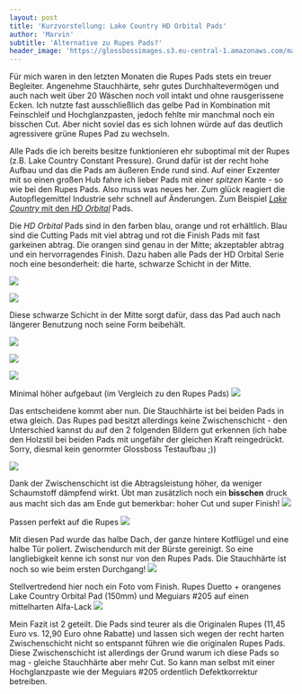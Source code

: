 ```yaml
---
layout: post
title: 'Kurzvorstellung: Lake Country HD Orbital Pads'
author: 'Marvin'
subtitle: 'Alternative zu Rupes Pads?'
header_image: 'https://glossbossimages.s3.eu-central-1.amazonaws.com/marvin/lakecountryorbitalpad/P1020990.JPG'
---
```


Für mich waren in den letzten Monaten die Rupes Pads stets ein treuer Begleiter. Angenehme Stauchhärte, sehr gutes Durchhaltevermögen und auch nach weit über 20 Wäschen noch voll intakt und ohne rausgerissene Ecken. Ich nutzte fast ausschließlich das gelbe Pad in Kombination mit Feinschleif und Hochglanzpasten, jedoch fehlte mir manchmal noch ein bisschen Cut. Aber nicht soviel das es sich lohnen würde auf das deutlich agressivere grüne Rupes Pad zu wechseln.

Alle Pads die ich bereits besitze funktionieren ehr suboptimal mit der Rupes (z.B. Lake Country Constant Pressure). Grund dafür ist der recht hohe Aufbau und das die Pads am äußeren Ende rund sind. Auf einer Exzenter mit so einen großen Hub fahre ich lieber Pads mit einer *spitzen* Kante - so wie bei den Rupes Pads. Also muss was neues her. Zum glück reagiert die Autopflegemittel Industrie sehr schnell auf Änderungen. Zum Beispiel [*Lake Country* mit den *HD Orbital*](http://www.autopflege24.net/ap24shop/lake-country-hd-orbital-orange-polishing-pad-6-150mm.html) Pads.

Die *HD Orbital* Pads sind in den farben blau, orange und rot erhältlich. Blau sind die Cutting Pads mit viel abtrag und rot die Finish Pads mit fast garkeinen abtrag. Die orangen sind genau in der Mitte; akzeptabler abtrag und ein hervorragendes Finish. Dazu haben alle Pads der HD Orbital Serie noch eine besonderheit: die harte, schwarze Schicht in der Mitte.


![](https://glossbossimages.s3.eu-central-1.amazonaws.com/marvin/lakecountryorbitalpad/P1020980.JPG)


![](https://glossbossimages.s3.eu-central-1.amazonaws.com/marvin/lakecountryorbitalpad/P1020982.JPG)

Diese schwarze Schicht in der Mitte sorgt dafür, dass das Pad auch nach längerer Benutzung noch seine Form beibehält.

![](https://glossbossimages.s3.eu-central-1.amazonaws.com/marvin/lakecountryorbitalpad/P1020984.JPG)

![](https://glossbossimages.s3.eu-central-1.amazonaws.com/marvin/lakecountryorbitalpad/P1020985.JPG)

![](https://glossbossimages.s3.eu-central-1.amazonaws.com/marvin/lakecountryorbitalpad/P1020986.JPG)

Minimal höher aufgebaut (im Vergleich zu den Rupes Pads)
![](https://glossbossimages.s3.eu-central-1.amazonaws.com/marvin/lakecountryorbitalpad/P1020987.JPG)

Das entscheidene kommt aber nun. Die Stauchhärte ist bei beiden Pads in etwa gleich. Das Rupes pad besitzt allerdings keine Zwischenschicht - den Unterschied kannst du auf den 2 folgenden Bildern gut erkennen (ich habe den Holzstil bei beiden Pads mit ungefähr der gleichen Kraft reingedrückt. Sorry, diesmal kein genormter Glossboss Testaufbau ;))

![](https://glossbossimages.s3.eu-central-1.amazonaws.com/marvin/lakecountryorbitalpad/P1020988.JPG)

Dank der Zwischenschicht ist die Abtragsleistung höher, da weniger Schaumstoff dämpfend wirkt. Übt man zusätzlich noch ein **bisschen** druck aus macht sich das am Ende gut bemerkbar: hoher Cut und super Finish!
![](https://glossbossimages.s3.eu-central-1.amazonaws.com/marvin/lakecountryorbitalpad/P1020989.JPG)

Passen perfekt auf die Rupes
![](https://glossbossimages.s3.eu-central-1.amazonaws.com/marvin/lakecountryorbitalpad/P1020990.JPG)

Mit diesen Pad wurde das halbe Dach, der ganze hintere Kotflügel und eine halbe Tür poliert. Zwischendurch mit der Bürste gereinigt. So eine langliebigkeit kenne ich sonst nur von den Rupes Pads. Die Stauchhärte ist noch so wie beim ersten Durchgang!
![](https://glossbossimages.s3.eu-central-1.amazonaws.com/marvin/lakecountryorbitalpad/P1020991.JPG)

Stellvertredend hier noch ein Foto vom Finish. Rupes Duetto + orangenes Lake Country Orbital Pad (150mm) und Meguiars #205 auf einen mittelharten Alfa-Lack
![](https://glossbossimages.s3.eu-central-1.amazonaws.com/marvin/lakecountryorbitalpad/P1020994.JPG)


Mein Fazit ist 2 geteilt. Die Pads sind teurer als die Originalen Rupes (11,45 Euro vs. 12,90 Euro ohne Rabatte) und lassen sich wegen der recht harten Zwischenschicht nicht so entspannt führen wie die originalen Rupes Pads. Diese Zwischenschicht ist allerdings der Grund warum ich diese Pads so mag - gleiche Stauchhärte aber mehr Cut. So kann man selbst mit einer Hochglanzpaste wie der Meguiars #205 ordentlich Defektkorrektur betreiben.
